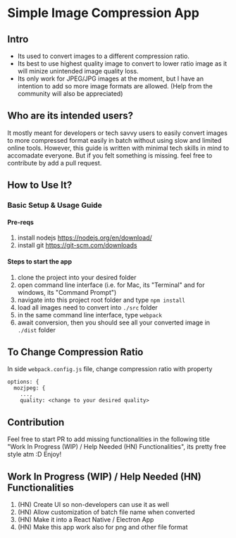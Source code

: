 # Simple Image Compression App
## Intro
- Its used to convert images to a different compression ratio.
- Its best to use highest quality image to convert to lower ratio image as it will minize unintended image quality loss.
- Its only work for JPEG/JPG images at the moment, but I have an intention to add so more image formats are allowed. (Help from the community will also be appreciated)

## Who are its intended users?
It mostly meant for developers or tech savvy users to easily convert images to more compressed format easily in batch without using slow and limited online tools. However, this guide is written with minimal tech skills in mind to accomadate everyone. But if you felt something is missing. feel free to contribute by add a pull request.

## How to Use It?
### Basic Setup & Usage Guide
#### Pre-reqs
1. install nodejs https://nodejs.org/en/download/
2. install git https://git-scm.com/downloads

#### Steps to start the app
1. clone the project into your desired folder
2. open command line interface (i.e. for Mac, its "Terminal" and for windows, its "Command Prompt")
3. navigate into this project root folder and type `npm install`
4. load all images need to convert into `./src` folder
5. in the same command line interface, type `webpack`
6. await conversion, then you should see all your converted image in `./dist` folder

## To Change Compression Ratio
In side `webpack.config.js` file, change compression ratio with property
```
options: {
  mozjpeg: {
    ...,
    quality: <change to your desired quality>
```

## Contribution
Feel free to start PR to add missing functionalities in the following title "Work In Progress (WIP) / Help Needed (HN) Functionalities", its pretty free style atm :D Enjoy!

## Work In Progress (WIP) / Help Needed (HN) Functionalities
1. (HN) Create UI so non-developers can use it as well
2. (HN) Allow customization of batch file name when converted
3. (HN) Make it into a React Native / Electron App
4. (HN) Make this app work also for png and other file format